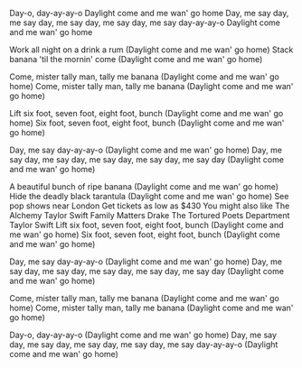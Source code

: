 Day-o, day-ay-ay-o
Daylight come and me wan' go home
Day, me say day, me say day, me say day, me say day, me say day-ay-ay-o
Daylight come and me wan' go home

Work all night on a drink a rum
(Daylight come and me wan' go home)
Stack banana 'til the mornin' come
(Daylight come and me wan' go home)

Come, mister tally man, tally me banana
(Daylight come and me wan' go home)
Come, mister tally man, tally me banana
(Daylight come and me wan' go home)

Lift six foot, seven foot, eight foot, bunch
(Daylight come and me wan' go home)
Six foot, seven foot, eight foot, bunch
(Daylight come and me wan' go home)

Day, me say day-ay-ay-o
(Daylight come and me wan' go home)
Day, me say day, me say day, me say day, me say day, me say day
(Daylight come and me wan' go home)

A beautiful bunch of ripe banana
(Daylight come and me wan' go home)
Hide the deadly black tarantula
(Daylight come and me wan' go home)
See pop shows near London
Get tickets as low as $430
You might also like
The Alchemy
Taylor Swift
Family Matters
Drake
The Tortured Poets Department
Taylor Swift
Lift six foot, seven foot, eight foot, bunch
(Daylight come and me wan' go home)
Six foot, seven foot, eight foot, bunch
(Daylight come and me wan' go home)

Day, me say day-ay-ay-o
(Daylight come and me wan' go home)
Day, me say day, me say day, me say day, me say day, me say day
(Daylight come and me wan' go home)

Come, mister tally man, tally me banana
(Daylight come and me wan' go home)
Come, mister tally man, tally me banana
(Daylight come and me wan' go home)

Day-o, day-ay-ay-o
(Daylight come and me wan' go home)
Day, me say day, me say day, me say day, me say day, me say day-ay-ay-o
(Daylight come and me wan' go home)
